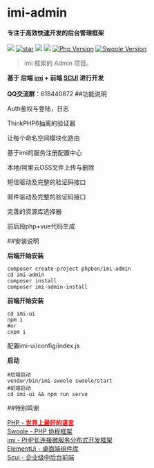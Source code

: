 # imi-admin
**专注于高效快速开发的后台管理框架** <br><br>
<a href='https://phpben.gitee.io/imi-admin-doc/'><img src="https://svg.hamm.cn/badge.svg?key=Doc&amp;value=开发文档"></a>
<a href='https://gitee.com/phpben/imi-admin/stargazers'><img src='https://gitee.com/phpben/imi-admin/badge/star.svg?theme=dark' alt='star'></img></a>
<img src="https://svg.hamm.cn/badge.svg?key=License&amp;value=Apache-2.0&amp;color=da4a00">
<a href='https://gitee.com/phpben/imi-admin'><img src="https://svg.hamm.cn/badge.svg?key=imi-admin&amp;value=v1.0.1"></a>
[![Php Version](https://img.shields.io/badge/php-%3E=7.4-brightgreen.svg)](https://secure.php.net/)
[![Swoole Version](https://img.shields.io/badge/swoole-%3E=4.7.0-brightgreen.svg)](https://github.com/swoole/swoole-src)
<blockquote class="danger"><p>imi 框架的 Admin 项目。</p></blockquote>

**基于 后端 <a href="https://www.imiphp.com/">imi</a> + 前端 <a href="https://gitee.com/lolicode/scui">SCUI</a> 进行开发**<br>
<br>**QQ交流群**：618440872
##功能说明

Auth鉴权与登陆，日志

ThinkPHP6抽离的验证器

让每个命名空间模块化路由

基于imi的服务注册配置中心

本地/阿里云OSS文件上传与删除

短信驱动及完整的验证码接口

邮件驱动及完整的验证码接口

完善的资源库选择器

前后段php+vue代码生成

##安装说明

**后端开始安装**
~~~
composer create-project phpben/imi-admin
cd imi-admin
composer install
composer imi-admin-install
~~~

**前端开始安装**
~~~
cd imi-ui
npm i
#or
cnpm i
~~~
配置imi-ui/config/index.js

**启动**
~~~
#后端启动
vendor/bin/imi-swoole swoole/start
#前端启动
cd imi-ui && npm run serve
~~~

##特别鸣谢
<p style="clear:both;">
<a href="https://www.php.net/">PHP - <b style="color:red">世界上最好的语言</b></a><br>
<a href="https://www.swoole.com/">Swoole -  PHP 协程框架</a><br>
<a href="https://www.imiphp.com/">imi - PHP长连接微服务分布式开发框架</a><br>
<a href="https://element-plus.org/#/zh-CN">ElementUi - 桌面端组件库</a><br>
<a href="https://gitee.com/lolicode/scui">Scui - 企业级中后台前端</a><br>
</p>
